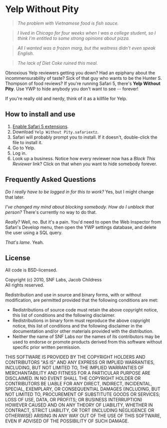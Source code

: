 # Yelp Without Pity #

> _The problem with Vietnamese food is fish sauce._

> _I lived in Chicago for four weeks when I was a college student, so I think I'm entitled to some strong opinions about pizza._

> _All I wanted was a frozen marg, but the waitress didn't even speak English._

> _The lack of Diet Coke ruined this meal._

Obnoxious Yelp reviewers getting you down?  Had an epiphany about the incommensurability of taste?  Sick of that guy who wants to be the Hunter S. Thompson of food reviews?  If you're running Safari 5, there's **Yelp Without Pity**.  Use YWP to hide anybody you don't want to see -- forever!

If you're really old and nerdy, think of it as a killfile for Yelp.

## How to install and use ##

1. [Enable Safari 5 extensions](http://safariextensions.tumblr.com/post/680219521/post-how-to-enable-extensions-06-09-10).
2. Download `Yelp Without Pity.safariextz`.
3. Safari will probably prompt you to install.  If it doesn't, double-click the file to install it.
4. Go to Yelp.
5. Log in.
6. Look up a business.  Notice how every reviewer now has a _Block This Reviewer_ link?  Click on that when you want to hide somebody forever.

## Frequently Asked Questions ##

_Do I really have to be logged in for this to work?_  Yes, but I might change that later.

_I've changed my mind about blocking somebody. How do I unblock that person?_  There's currently no way to do that.

_Really?_  Well, no.  But it's a pain.  You'd need to open the Web Inspector from Safari's Develop menu, then open the YWP settings database, and delete the user using a SQL query.

_That's lame._  Yeah.

## License ##

All code is BSD-licensed.

Copyright (c) 2010, SNF Labs, Jacob Childress  
All rights reserved.

Redistribution and use in source and binary forms, with or without modification, are permitted provided that the following conditions are met:

* Redistributions of source code must retain the above copyright notice, this list of conditions and the following disclaimer.
* Redistributions in binary form must reproduce the above copyright notice, this list of conditions and the following disclaimer in the documentation and/or other materials provided with the distribution.
* Neither the name of SNF Labs nor the names of its contributors may be used to endorse or promote products derived from this software without specific prior written permission.

THIS SOFTWARE IS PROVIDED BY THE COPYRIGHT HOLDERS AND CONTRIBUTORS "AS IS" AND ANY EXPRESS OR IMPLIED WARRANTIES, INCLUDING, BUT NOT LIMITED TO, THE IMPLIED WARRANTIES OF MERCHANTABILITY AND FITNESS FOR A PARTICULAR PURPOSE ARE DISCLAIMED. IN NO EVENT SHALL THE COPYRIGHT HOLDER OR CONTRIBUTORS BE LIABLE FOR ANY DIRECT, INDIRECT, INCIDENTAL, SPECIAL, EXEMPLARY, OR CONSEQUENTIAL DAMAGES (INCLUDING, BUT NOT LIMITED TO, PROCUREMENT OF SUBSTITUTE GOODS OR SERVICES; LOSS OF USE, DATA, OR PROFITS; OR BUSINESS INTERRUPTION) HOWEVER CAUSED AND ON ANY THEORY OF LIABILITY, WHETHER IN CONTRACT, STRICT LIABILITY, OR TORT (INCLUDING NEGLIGENCE OR OTHERWISE) ARISING IN ANY WAY OUT OF THE USE OF THIS SOFTWARE, EVEN IF ADVISED OF THE POSSIBILITY OF SUCH DAMAGE.
    